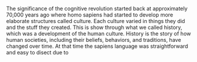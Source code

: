 The significance of the cognitive revolution started back at approximately 70,000 years ago where homo sapiens had started to develop more elaborate structures called culture. Each culture varied in things they did and the stuff they created. This is show through what we called history, which was a development of the human culture. History is the story of how human societies, including their beliefs, behaviors, and traditions, have changed over time. At that time the sapiens language was straightforward and easy to disect due to 